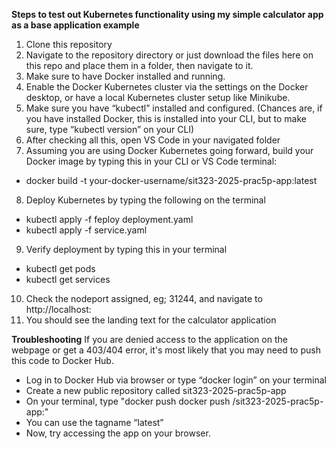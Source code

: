 **Steps to test out Kubernetes functionality using my simple calculator app as a base application example**
1.	Clone this repository
2.	Navigate to the repository directory or just download the files here on this repo and place them in a folder, then navigate to it.
3.	Make sure to have Docker installed and running.
4.	Enable the Docker Kubernetes cluster via the settings on the Docker desktop, or have a local Kubernetes cluster setup like Minikube.
5.	Make sure you have “kubectl” installed and configured. (Chances are, if you have installed Docker, this is installed into your CLI, but to make sure, type “kubectl version” on your CLI)
6.	After checking all this, open VS Code in your navigated folder
7.	Assuming you are using Docker Kubernetes going forward, build your Docker image by typing this in your CLI or VS Code terminal:
   
-	docker build -t your-docker-username/sit323-2025-prac5p-app:latest
  
8.	Deploy Kubernetes by typing the following on the terminal
   
-	kubectl apply -f feploy deployment.yaml
-	kubectl apply -f service.yaml
  
9.	Verify deployment by typing this in your terminal
    
-	kubectl get pods
-	kubectl get services
  
10.	Check the nodeport assigned, eg; 31244, and navigate to http://localhost:<NodePort>
11.	You should see the landing text for the calculator application
    
**Troubleshooting**
If you are denied access to the application on the webpage or get a 403/404 error, it's most likely that you may need to push this code to Docker Hub.
-	Log in to Docker Hub via browser or type “docker login” on your terminal
-	Create a new public repository called sit323-2025-prac5p-app
-	On your terminal, type "docker push docker push <your docker hub username>/sit323-2025-prac5p-app:<tag name>"
-	You can use the tagname “latest”
-	Now, try accessing the app on your browser.
